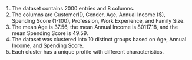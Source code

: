 1. The dataset contains 2000 entries and 8 columns.
2. The columns are CustomerID, Gender, Age, Annual Income ($), Spending Score (1-100), Profession, Work Experience, and Family Size.
3. The mean Age is 37.56, the mean Annual Income is 80117.18, and the mean Spending Score is 49.59.
4. The dataset was clustered into 10 distinct groups based on Age, Annual Income, and Spending Score.
5. Each cluster has a unique profile with different characteristics.
